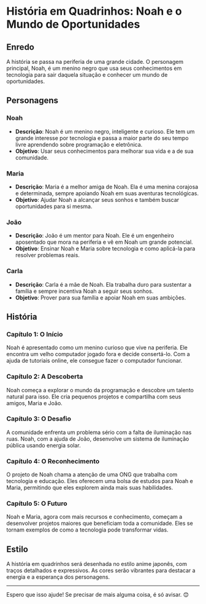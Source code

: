 # História em Quadrinhos: Noah e o Mundo de Oportunidades

## Enredo
A história se passa na periferia de uma grande cidade. O personagem principal, Noah, é um menino negro que usa seus conhecimentos em tecnologia para sair daquela situação e conhecer um mundo de oportunidades.

## Personagens

### Noah
- **Descrição**: Noah é um menino negro, inteligente e curioso. Ele tem um grande interesse por tecnologia e passa a maior parte do seu tempo livre aprendendo sobre programação e eletrônica.
- **Objetivo**: Usar seus conhecimentos para melhorar sua vida e a de sua comunidade.

### Maria
- **Descrição**: Maria é a melhor amiga de Noah. Ela é uma menina corajosa e determinada, sempre apoiando Noah em suas aventuras tecnológicas.
- **Objetivo**: Ajudar Noah a alcançar seus sonhos e também buscar oportunidades para si mesma.

### João
- **Descrição**: João é um mentor para Noah. Ele é um engenheiro aposentado que mora na periferia e vê em Noah um grande potencial.
- **Objetivo**: Ensinar Noah e Maria sobre tecnologia e como aplicá-la para resolver problemas reais.

### Carla
- **Descrição**: Carla é a mãe de Noah. Ela trabalha duro para sustentar a família e sempre incentiva Noah a seguir seus sonhos.
- **Objetivo**: Prover para sua família e apoiar Noah em suas ambições.

## História

### Capítulo 1: O Início
Noah é apresentado como um menino curioso que vive na periferia. Ele encontra um velho computador jogado fora e decide consertá-lo. Com a ajuda de tutoriais online, ele consegue fazer o computador funcionar.

### Capítulo 2: A Descoberta
Noah começa a explorar o mundo da programação e descobre um talento natural para isso. Ele cria pequenos projetos e compartilha com seus amigos, Maria e João.

### Capítulo 3: O Desafio
A comunidade enfrenta um problema sério com a falta de iluminação nas ruas. Noah, com a ajuda de João, desenvolve um sistema de iluminação pública usando energia solar.

### Capítulo 4: O Reconhecimento
O projeto de Noah chama a atenção de uma ONG que trabalha com tecnologia e educação. Eles oferecem uma bolsa de estudos para Noah e Maria, permitindo que eles explorem ainda mais suas habilidades.

### Capítulo 5: O Futuro
Noah e Maria, agora com mais recursos e conhecimento, começam a desenvolver projetos maiores que beneficiam toda a comunidade. Eles se tornam exemplos de como a tecnologia pode transformar vidas.

## Estilo
A história em quadrinhos será desenhada no estilo anime japonês, com traços detalhados e expressivos. As cores serão vibrantes para destacar a energia e a esperança dos personagens.

---

Espero que isso ajude! Se precisar de mais alguma coisa, é só avisar. 😊
